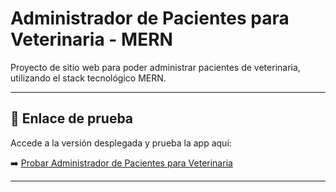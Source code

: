 # Administrador de Pacientes para Veterinaria - MERN

Proyecto de sitio web para poder administrar pacientes de veterinaria, utilizando el stack tecnológico MERN.

---

## 🔗 Enlace de prueba

Accede a la versión desplegada y prueba la app aquí:

➡️ [Probar Administrador de Pacientes para Veterinaria](https://administrador-pacientes-mern-jdeleonc.netlify.app/)

---
